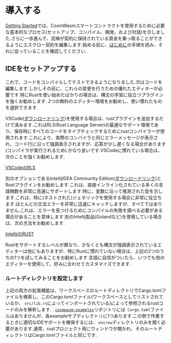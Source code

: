 # 導入する

[Getting Started](../../getting-started/intro.md)では、CosmWasmスマートコントラクトを使用するために必要な基本的なプロセス(セットアップ、コンパイル、開発、および対話)を示しました.さらに一歩進んで、泥棒が契約に保持されている資金を乗っ取ることができるようにエスクロー契約を編集します.始める前に、[はじめに](../../getting-started/intro.md)の手順を読み、それに従っていることを確認してください.

## IDEをセットアップする

これで、コードをコンパイルしてテストできるようになりました.次はコードを編集します.しかしその前に、これらの変更を行うための優れたエディターが必要です.特にRustを使い始めたばかりの場合は、構文の学習に役立つプラグインを強くお勧めします. 2つの無料のエディター環境をお勧めし、使い慣れたものを選択できます.

VSCode([ダウンロードリンク](https://code.visualstudio.com/download))を使用する場合は、rustプラグインを追加するだけで済みます.これはRLS(Rust Language Server)の最適なサポート環境であり、保存時にすべてのコードをタイプチェックするためにrustコンパイラーが使用されます.これにより、実際のコンパイラと同じエラーメッセージが表示され、コード行に沿って強調表示されますが、応答が少し遅くなる場合があります(コンパイラが実行されるため).かなり良いです.VSCodeに慣れている場合は、次のことを強くお勧めします.

[VSCodeのRLS](https://marketplace.visualstudio.com/items?itemName=rust-lang.rust)

別のオプションであるIntellijIDEA Community Edition([ダウンロードリンク](https://www.jetbrains.com/idea/download/))とRustプラグインをお勧めします.これは、直接インライン化されている多くの言語関数を非常に高速にサポートします.特に、変数に沿って推測された型を示します.これは、特に(ネストされた)ジェネリックを使用する場合に非常に役立ちます.ほとんどの文法エラーを非常に迅速にキャッチしますが、すべてではありません.これは、エラーを見つけるためにコンパイルの失敗を調べる必要がある場合があることを意味します.別のIntellij製品(Golandなど)を使用している場合は、次の方法をお勧めします.

[IntellijのRUST](https://intellij-rust.github.io/)

Rustをサポートするレベルが異なり、少なくとも構文が強調表示されているエディターは他にもありますが、特にRustに慣れていない場合は、上記の2つのうちの1つを試してみることをお勧めします.言語に自信がついたら、いつでも他のエディターを使用して、好みに合わせてカスタマイズできます.

### ルートディレクトリを設定します

上記の両方の拡張機能は、ワークスペースのルートディレクトリでCargo.tomlファイルを検索し、このCargo.tomlファイル(ワークスペースとしてリストされているか、 `src/lib.rs`によってインポートされている)によって参照されるrustコードのみを解析します. . [`cosmwasm-examples`](https://github.com/CosmWasm/cosmwasm-examples)リポジトリには` Cargo.toml`ファイルはありませんが、各exampleサブディレクトリに1つあります.この例で作業するときに適切なIDEサポートを確保するには、 `escrow`ディレクトリのみを開く必要があります.通常、rustプロジェクト用にウィンドウが開かれ、そのルートディレクトリはCargo.tomlファイルと同じです.
